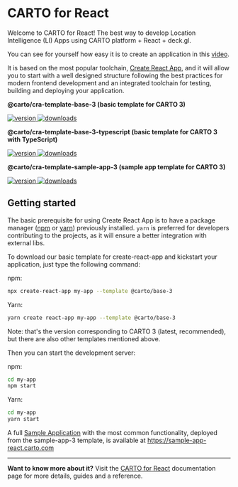 # CARTO for React

Welcome to CARTO for React! The best way to develop Location Intelligence (LI) Apps using CARTO platform + React + deck.gl.

You can see for yourself how easy it is to create an application in this [video](https://www.youtube.com/watch?v=G_BeSZPD2EQ).

It is based on the most popular toolchain, [Create React App](https://create-react-app.dev/), and it will allow you to start with a well designed structure following the best practices for modern frontend development and an integrated toolchain for testing, building and deploying your application.

**@carto/cra-template-base-3 (basic template for CARTO 3)**

<a href="https://npmjs.org/package/@carto/cra-template-base-3">
  <img src="https://img.shields.io/npm/v/@carto/cra-template-base-3.svg?style=flat-square" alt="version" />
</a>

<a href="https://npmjs.org/package/@carto/cra-template-base-3">
  <img src="https://img.shields.io/npm/dt/@carto/cra-template-base-3.svg?style=flat-square" alt="downloads" />
</a>

**@carto/cra-template-base-3-typescript (basic template for CARTO 3 with TypeScript)**

<a href="https://npmjs.org/package/@carto/cra-template-base-3-typescript">
  <img src="https://img.shields.io/npm/v/@carto/cra-template-base-3-typescript.svg?style=flat-square" alt="version" />
</a>

<a href="https://npmjs.org/package/@carto/cra-template-base-3-typescript">
  <img src="https://img.shields.io/npm/dt/@carto/cra-template-base-3-typescript.svg?style=flat-square" alt="downloads" />
</a>

**@carto/cra-template-sample-app-3 (sample app template for CARTO 3)**

<a href="https://npmjs.org/package/@carto/cra-template-sample-app-3">
  <img src="https://img.shields.io/npm/v/@carto/cra-template-sample-app-3.svg?style=flat-square" alt="version" />
</a>

<a href="https://npmjs.org/package/@carto/cra-template-sample-app-3">
  <img src="https://img.shields.io/npm/dt/@carto/cra-template-sample-app-3.svg?style=flat-square" alt="downloads" />
</a>

## Getting started

The basic prerequisite for using Create React App is to have a package manager ([npm](https://www.npmjs.com/get-npm) or [yarn](https://yarnpkg.com/)) previously installed. `yarn` is preferred for developers contributing to the projects, as it will ensure a better integration with external libs.

To download our basic template for create-react-app and kickstart your application, just type the following command:

npm:

```bash
npx create-react-app my-app --template @carto/base-3
```

Yarn:

```bash
yarn create react-app my-app --template @carto/base-3
```

Note: that's the version corresponding to CARTO 3 (latest, recommended), but there are also other templates mentioned above.

Then you can start the development server:

npm:

```bash
cd my-app
npm start
```

Yarn:

```bash
cd my-app
yarn start
```

A full [Sample Application](#sample-application) with the most common functionality, deployed from the sample-app-3 template, is available at https://sample-app-react.carto.com

---

**Want to know more about it?**
Visit the [CARTO for React](https://docs.carto.com/react/) documentation page for more details, guides and a reference.
